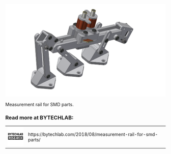 <div align="center">
    <img src="README_MD_IMG/measurement-rail-for-smd-parts-mcad-render.bmp" alt="project photo">
</div>

Measurement rail for SMD parts.

### Read more at BYTECHLAB:

<table style="width: 100%; border: none;" cellspacing="0" cellpadding="0" border="0">
  <tr>
    <td><img src="README_MD_IMG/BYTECHLAB_LOGO.png" alt="Logo" height="60"></td>
    <td>https://bytechlab.com/2018/08/measurement-rail-for-smd-parts/</td>
  </tr>
</table>



